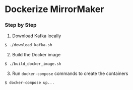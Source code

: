 # Dockerize MirrorMaker

### Step by Step

1. Download Kafka locally
```bash
$ ./download_kafka.sh
```
2. Build the Docker image
```bash
$ ./build_docker_image.sh
```
3. Run ```docker-compose``` commands to create the containers
```bash
$ docker-compose up...
```
